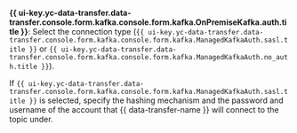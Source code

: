 **{{ ui-key.yc-data-transfer.data-transfer.console.form.kafka.console.form.kafka.OnPremiseKafka.auth.title }}**: Select the connection type (`{{ ui-key.yc-data-transfer.data-transfer.console.form.kafka.console.form.kafka.ManagedKafkaAuth.sasl.title }}` or `{{ ui-key.yc-data-transfer.data-transfer.console.form.kafka.console.form.kafka.ManagedKafkaAuth.no_auth.title }}`).

If `{{ ui-key.yc-data-transfer.data-transfer.console.form.kafka.console.form.kafka.ManagedKafkaAuth.sasl.title }}` is selected, specify the hashing mechanism and the password and username of the account that {{ data-transfer-name }} will connect to the topic under.
